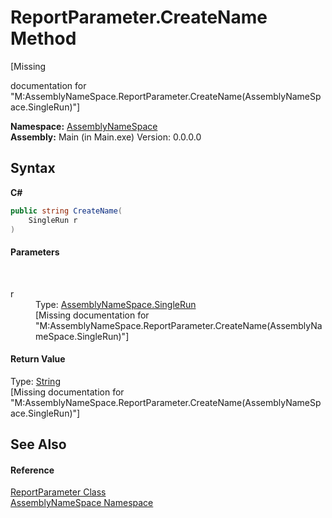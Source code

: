 # ReportParameter.CreateName Method 
 

\[Missing <summary> documentation for "M:AssemblyNameSpace.ReportParameter.CreateName(AssemblyNameSpace.SingleRun)"\]

**Namespace:**&nbsp;<a href="6bcc80ef-5cfd-db5f-1eb2-7297d1c16397">AssemblyNameSpace</a><br />**Assembly:**&nbsp;Main (in Main.exe) Version: 0.0.0.0

## Syntax

**C#**<br />
``` C#
public string CreateName(
	SingleRun r
)
```


#### Parameters
&nbsp;<dl><dt>r</dt><dd>Type: <a href="3794b90e-ef77-abe1-7b81-69dc40cecbdf">AssemblyNameSpace.SingleRun</a><br />\[Missing <param name="r"/> documentation for "M:AssemblyNameSpace.ReportParameter.CreateName(AssemblyNameSpace.SingleRun)"\]</dd></dl>

#### Return Value
Type: <a href="http://msdn2.microsoft.com/en-us/library/s1wwdcbf" target="_blank">String</a><br />\[Missing <returns> documentation for "M:AssemblyNameSpace.ReportParameter.CreateName(AssemblyNameSpace.SingleRun)"\]

## See Also


#### Reference
<a href="424e35aa-7ff3-06d5-938d-f5af7f87dadf">ReportParameter Class</a><br /><a href="6bcc80ef-5cfd-db5f-1eb2-7297d1c16397">AssemblyNameSpace Namespace</a><br />